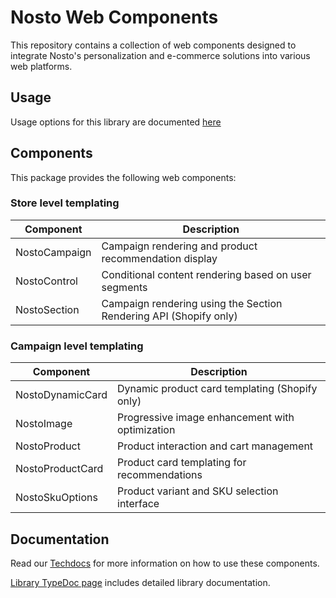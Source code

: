 # Nosto Web Components

This repository contains a collection of web components designed to integrate Nosto's personalization and e-commerce solutions into various web platforms.

## Usage

Usage options for this library are documented [here](https://docs.nosto.com/techdocs/apis/frontend/oss/web-components/loading-web-components)

## Components

This package provides the following web components:

### Store level templating

| Component     | Description                                           |
| ------------- | ----------------------------------------------------- |
| NostoCampaign | Campaign rendering and product recommendation display |
| NostoControl  | Conditional content rendering based on user segments  |
| NostoSection  | Campaign rendering using the Section Rendering API (Shopify only) |

### Campaign level templating

| Component         | Description                                                         |
| ----------------- | ------------------------------------------------------------------- |
| NostoDynamicCard  | Dynamic product card templating (Shopify only)                      |
| NostoImage        | Progressive image enhancement with optimization                     |
| NostoProduct      | Product interaction and cart management                             |
| NostoProductCard  | Product card templating for recommendations                         |
| NostoSkuOptions   | Product variant and SKU selection interface                         |

## Documentation

Read our [Techdocs](https://docs.nosto.com/techdocs/apis/frontend/oss/web-components) for more information on how to use these components.

[Library TypeDoc page](https://nosto.github.io/web-components) includes detailed library documentation.